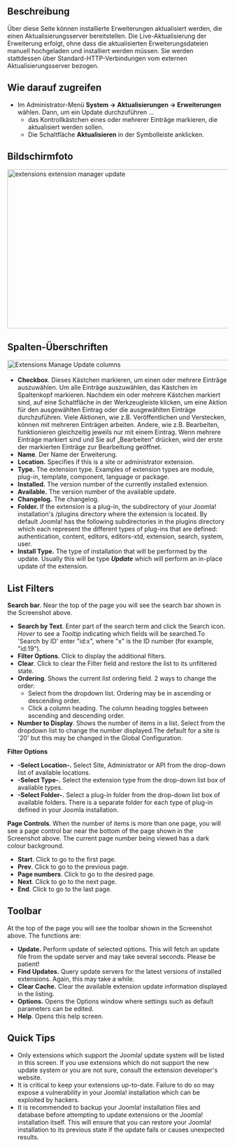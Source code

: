 <!-- Filename: Help4.x:Extensions:_Update / Display title: Erweiterungen: Aktualisieren -->

## Beschreibung

Über diese Seite können installierte Erweiterungen aktualisiert werden,
die einen Aktualisierungsserver bereitstellen. Die Live-Aktualisierung
der Erweiterung erfolgt, ohne dass die aktualisierten
Erweiterungsdateien manuell hochgeladen und installiert werden müssen.
Sie werden stattdessen über Standard-HTTP-Verbindungen vom externen
Aktualisierungsserver bezogen.

## Wie darauf zugreifen

- Im Administrator-Menü
  **System → Aktualisierungen → Erweiterungen** wählen. Dann, um
  ein Update durchzuführen ...
  - das Kontrollkästchen eines oder mehrerer Einträge markieren, die
    aktualisiert werden sollen.
  - Die Schaltfläche **Aktualisieren** in der Symbolleiste anklicken.

## Bildschirmfoto

<img
src="https://docs.joomla.org/images/d/d7/Help-4x-extensions-extension-manager-update-en.png"
decoding="async" data-file-width="800" data-file-height="363"
width="800" height="363"
alt="extensions extension manager update" />

## Spalten-Überschriften

<img
src="https://docs.joomla.org/images/thumb/1/1d/Help-4x-Extensions-Manage-Update-columns-en.png/680px-Help-4x-Extensions-Manage-Update-columns-en.png"
decoding="async"
srcset="https://docs.joomla.org/images/1/1d/Help-4x-Extensions-Manage-Update-columns-en.png 1.5x"
data-file-width="871" data-file-height="29" width="680" height="23"
alt="Extensions Manage Update columns" />

- **Checkbox**. Dieses Kästchen markieren, um einen oder mehrere
  Einträge auszuwählen. Um alle Einträge auszuwählen, das Kästchen im
  Spaltenkopf markieren. Nachdem ein oder mehrere Kästchen markiert
  sind, auf eine Schaltfläche in der Werkzeugleiste klicken, um eine
  Aktion für den ausgewählten Eintrag oder die ausgewählten Einträge
  durchzuführen. Viele Aktionen, wie z.B. Veröffentlichen und
  Verstecken, können mit mehreren Einträgen arbeiten. Andere, wie z.B.
  Bearbeiten, funktionieren gleichzeitig jeweils nur mit einem Eintrag.
  Wenn mehrere Einträge markiert sind und Sie auf „Bearbeiten“ drücken,
  wird der erste der markierten Einträge zur Bearbeitung geöffnet.
- **Name**. Der Name der Erweiterung.
- **Location.** Specifies if this is a site or administrator extension.
- **Type.** The extension type. Examples of extension types are module,
  plug-in, template, component, language or package.
- **Installed.** The version number of the currently installed
  extension.
- **Available.** The version number of the available update.
- **Changelog.** The changelog.
- **Folder.** If the extension is a plug-in, the subdirectory of your
  Joomla! installation's /plugins directory where the extension is
  located. By default Joomla! has the following subdirectories in the
  plugins directory which each represent the different types of plug-ins
  that are defined: authentication, content, editors, editors-xtd,
  extension, search, system, user.
- **Install Type.** The type of installation that will be performed by
  the update. Usually this will be type ***Update*** which will perform
  an in-place update of the extension.

## List Filters

**Search bar**. Near the top of the page you will see the search bar
shown in the Screenshot above.

- **Search by Text**. Enter part of the search term and click the Search
  icon. *Hover* to see a *Tooltip* indicating which fields will be
  searched.To 'Search by ID' enter "id:x", where "x" is the ID number
  (for example, "id:19").
- **Filter Options**. Click to display the additional filters.
- **Clear**. Click to clear the Filter field and restore the list to its
  unfiltered state.
- **Ordering**. Shows the current list ordering field. 2 ways to change
  the order:
  - Select from the dropdown list. Ordering may be in ascending or
    descending order.
  - Click a column heading. The column heading toggles between ascending
    and descending order.
- **Number to Display**. Shows the number of items in a list. Select
  from the dropdown list to change the number displayed.The default for
  a site is '20' but this may be changed in the Global Configuration.

**Filter Options**

- **-Select Location-.** Select Site, Administrator or API from the
  drop-down list of available locations.
- **-Select Type-.** Select the extension type from the drop-down list
  box of available types.
- **-Select Folder-.** Select a plug-in folder from the drop-down list
  box of available folders. There is a separate folder for each type of
  plug-in defined in your Joomla installation.

**Page Controls**. When the number of items is more than one page, you
will see a page control bar near the bottom of the page shown in the
Screenshot above. The current page number being viewed
has a dark colour background.

- **Start**. Click to go to the first page.
- **Prev**. Click to go to the previous page.
- **Page numbers**. Click to go to the desired page.
- **Next**. Click to go to the next page.
- **End**. Click to go to the last page.

## Toolbar

At the top of the page you will see the toolbar shown in the
Screenshot above. The functions are:

- **Update.** Perform update of selected options. This will fetch an
  update file from the update server and may take several seconds.
  Please be patient!
- **Find Updates.** Query update servers for the latest versions of
  installed extensions. Again, this may take a while.
- **Clear Cache.** Clear the available extension update information
  displayed in the listing.
- **Options.** Opens the Options window where settings such as default
  parameters can be edited.
- **Help**. Opens this help screen.

## Quick Tips

- Only extensions which support the Joomla! update system will be listed
  in this screen. If you use extensions which do not support the new
  update system or you are not sure, consult the extension developer's
  website.
- It is critical to keep your extensions up-to-date. Failure to do so
  may expose a vulnerability in your Joomla! installation which can be
  exploited by hackers.
- It is recommended to backup your Joomla! installation files and
  database before attempting to update extensions or the Joomla!
  installation itself. This will ensure that you can restore your
  Joomla! installation to its previous state if the update fails or
  causes unexpected results.
